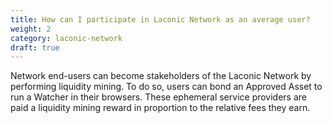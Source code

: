 ```yaml
---
title: How can I participate in Laconic Network as an average user?
weight: 2
category: laconic-network
draft: true
---
```


Network end-users can become stakeholders of the Laconic Network by performing liquidity mining. To do so, users can bond an Approved Asset to run a Watcher in their browsers. These ephemeral service providers are paid a liquidity mining reward in proportion to the relative fees they earn.
